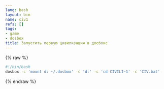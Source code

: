 ```yaml
---
lang: bash
layout: bin
name: civ1
refs: []
tags:
- game
- dosbox
title: Запустить первую цивилизацию в досбокс
---
```

{% raw %}
```bash
#!/bin/bash
dosbox -c 'mount d: ~/.dosbox' -c 'd:' -c 'cd CIVILI~1' -c 'CIV.bat'
```
{% endraw %}